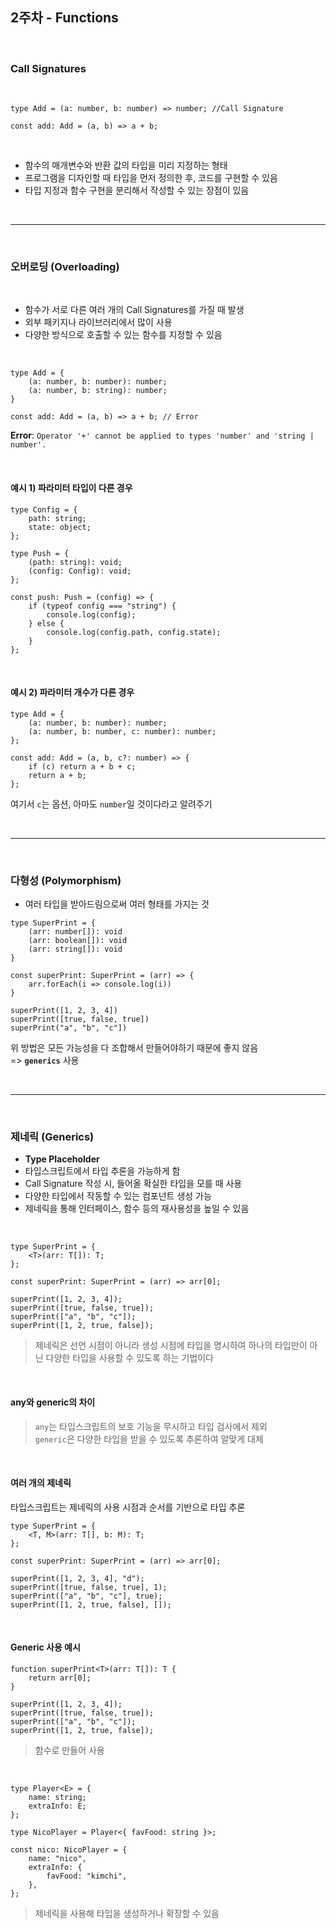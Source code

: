 ## 2주차 - Functions

<br/>

### Call Signatures
<br/>

```tsx
type Add = (a: number, b: number) => number; //Call Signature

const add: Add = (a, b) => a + b;
```
<br/>

- 함수의 매개변수와 반환 값의 타입을 미리 지정하는 형태
- 프로그램을 디자인할 때 타입을 먼저 정의한 후, 코드를 구현할 수 있음
- 타입 지정과 함수 구현을 분리해서 작성할 수 있는 장점이 있음
<br/>

---
<br/>

### 오버로딩 (Overloading)
<br/>

- 함수가 서로 다른 여러 개의 Call Signatures를 가질 때 발생
- 외부 패키지나 라이브러리에서 많이 사용
- 다양한 방식으로 호출할 수 있는 함수를 지정할 수 있음

<br/>

```tsx
type Add = {
	(a: number, b: number): number;
	(a: number, b: string): number;
}

const add: Add = (a, b) => a + b; // Error
```
**Error**: `Operator '+' cannot be applied to types 'number' and 'string | number'.`

<br/>

#### 예시 1) 파라미터 타입이 다른 경우
```tsx
type Config = {
	path: string;
	state: object;
};

type Push = {
	(path: string): void;
	(config: Config): void;
};

const push: Push = (config) => {
	if (typeof config === "string") {
		console.log(config);
	} else {
		console.log(config.path, config.state);
	}
};
```
<br/>

#### 예시 2) 파라미터 개수가 다른 경우
```tsx
type Add = {
	(a: number, b: number): number;
	(a: number, b: number, c: number): number;
};

const add: Add = (a, b, c?: number) => { 
	if (c) return a + b + c;
	return a + b;
};
```
여기서 `c`는 옵션, 아마도 `number`일 것이다라고 알려주기

<br/>

---

<br/>

### 다형성 (Polymorphism)
- 여러 타입을 받아드림으로써 여러 형태를 가지는 것
```tsx
type SuperPrint = {
	(arr: number[]): void
	(arr: boolean[]): void
	(arr: string[]): void
}

const superPrint: SuperPrint = (arr) => {
	arr.forEach(i => console.log(i))
}

superPrint([1, 2, 3, 4])
superPrint([true, false, true])
superPrint("a", "b", "c"])
```
위 방법은 모든 가능성을 다 조합해서 만들어야하기 때문에 좋지 않음 <br/>
=> **`generics`** 사용

<br/>

--- 

<br/>

### 제네릭 (Generics)
- **Type Placeholder**
- 타입스크립트에서 타입 추론을 가능하게 함
- Call Signature 작성 시, 들어올 확실한 타입을 모를 때 사용
- 다양한 타입에서 작동할 수 있는 컴포넌트 생성 가능
- 제네릭을 통해 인터페이스, 함수 등의 재사용성을 높일 수 있음

<br/>

```tsx
type SuperPrint = {
	<T>(arr: T[]): T;
};

const superPrint: SuperPrint = (arr) => arr[0];

superPrint([1, 2, 3, 4]);
superPrint([true, false, true]);
superPrint(["a", "b", "c"]);
superPrint([1, 2, true, false]);
```

> 제네릭은 선언 시점이 아니라 생성 시점에 타입을 명시하여 하나의 타입만이 아닌 다양한 타입을 사용할 수 있도록 하는 기법이다

<br/>

#### any와 generic의 차이
> `any`는 타입스크립트의 보호 기능을 무시하고 타입 검사에서 제외 <br/>
> `generic`은 다양한 타입을 받을 수 있도록 추론하여 알맞게 대체

<br/>


#### 여러 개의 제네릭
타입스크립트는 제네릭의 사용 시점과 순서를 기반으로 타입 추론
```tsx
type SuperPrint = {
	<T, M>(arr: T[], b: M): T;
};

const superPrint: SuperPrint = (arr) => arr[0];

superPrint([1, 2, 3, 4], "d");
superPrint([true, false, true], 1);
superPrint(["a", "b", "c"], true);
superPrint([1, 2, true, false], []);
```
<br/>

#### Generic 사용 예시
```tsx
function superPrint<T>(arr: T[]): T {
	return arr[0];
}

superPrint([1, 2, 3, 4]);
superPrint([true, false, true]);
superPrint(["a", "b", "c"]);
superPrint([1, 2, true, false]);
```
>함수로 만들어 사용
<br/>

```tsx
type Player<E> = {
	name: string;
	extraInfo: E;
};

type NicoPlayer = Player<{ favFood: string }>;

const nico: NicoPlayer = {
	name: "nico",
	extraInfo: {
		favFood: "kimchi",
	},
};
```
>제네릭을 사용해 타입을 생성하거나 확장할 수 있음

